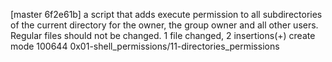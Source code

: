 [master 6f2e61b] a script that adds execute permission to all subdirectories of the current directory for the owner, the group owner and all other users. Regular files should not be changed.
 1 file changed, 2 insertions(+)
 create mode 100644 0x01-shell_permissions/11-directories_permissions
